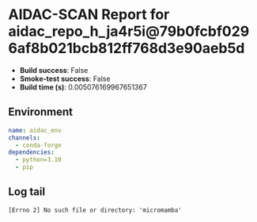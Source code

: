 # AIDAC-SCAN Report for aidac_repo_h_ja4r5i@79b0fcbf0296af8b021bcb812ff768d3e90aeb5d

- **Build success**: False
- **Smoke-test success**: False
- **Build time (s)**: 0.005076169967651367

## Environment
```yaml
name: aidac_env
channels:
  - conda-forge
dependencies:
  - python=3.10
  - pip

```

## Log tail
```
[Errno 2] No such file or directory: 'micromamba'
```

